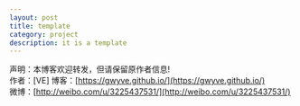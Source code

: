 ```yaml
---
layout: post
title: template
category: project
description: it is a template
---
```



声明：本博客欢迎转发，但请保留原作者信息!      
作者：[VE] 
博客：[https://gwyve.github.io/](https://gwyve.github.io/)    
微博：[http://weibo.com/u/3225437531/](http://weibo.com/u/3225437531/)    
  

